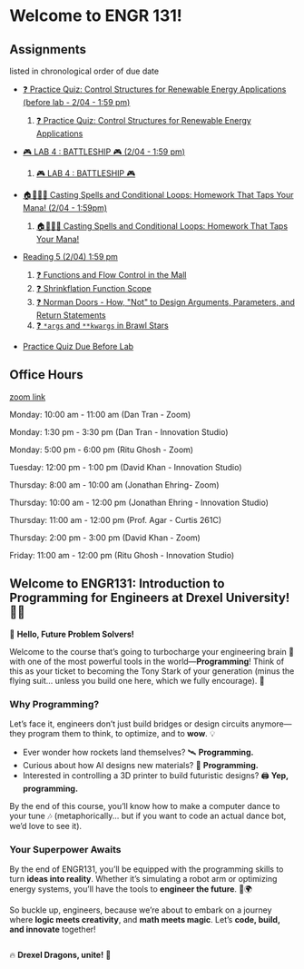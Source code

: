 # Welcome to ENGR 131!

<!-- ## Announcements

**Lab 1: Note all labs for week 1 will be held in the Innovation studio.** -->

## Assignments 

listed in chronological order of due date

<!-- - [Practice Quiz (before lab - 1/14 - 1:59 pm)](../jupyterbook/week_1/quiz1/1_practice-quiz.ipynb)

  1. [❓Calculating Total Credits at Drexel! 🎓](../jupyterbook/week_1/quiz1/1_practice-quiz.ipynb) -->

<!-- [Quiz Week 1 (before lab - 1/21 - 1:59 pm)](../jupyterbook/week_1/realquiz/1_quiz.ipynb) -->

<!-- - [Lecture Activity 1/21 - 1:59 pm](../jupyterbook/week_1/lecture/index.md)

  1. [❓🚀 Activity: Hello, World! JupyterHub](../jupyterbook/week_1/lecture/6_Activity_1_Using_the_JupyterHub.ipynb)
  2. [❓🥨 Philly Pretzel Challenge!](../jupyterbook/week_1/lecture/13_Philly_Python_Challenge.ipynb)
  3. [❓🦴 Hytrl Skull Collection Problem](../jupyterbook/week_2/lecture/4_skull_q.ipynb)
  4. [❓🩺 Chevalier Jackson Collection Problem](../jupyterbook/week_2/lecture/9_dictionaries_q.ipynb) -->

<!-- - [Homework 1 (1/14) 1:59 pm](../jupyterbook/week_1/homework/1_Homework_1_Python_with_The_Office.ipynb) -->

  <!-- 1. [🏠 🧠 Homework 1 - Python with "The Office"](../jupyterbook/week_1/homework/1_Homework_1_Python_with_The_Office.ipynb) -->

<!-- - [Reading 2 (1/14) 1:59 pm](../jupyterbook/week_2/readings/index.md)
  1. [❓ Pootie Tang's Wild String Manipulation Adventures](../jupyterbook/week_2/readings/2_strings_q.ipynb)
  2. [❓ Python Datatypes: The Periodic Table Edition 🧪](../jupyterbook/week_2/readings/4_datatypes_q.ipynb)
  3. [❓ Commenting](../jupyterbook/week_2/readings/6_comments_q.ipynb)
  4. [❓ 🔬 Materials Design: Lists and Tuples](../jupyterbook/week_2/readings/8_lists_and_tuples_q.ipynb)
  5. [❓ Dictionaries and Search Engine Optimization (SEO) 👀](../jupyterbook/week_2/readings/10_dictionaries_q.ipynb)
  6. [❓ Precision in Python: NIST Laboratory Adventures 🧪](../jupyterbook/week_2/readings/12_precision_q.ipynb) -->

<!-- - [Practice Quiz (before lab - 1/17 - 1:59 pm)](../jupyterbook/week_2/practicequiz/1_practice_quiz_data_types_q.ipynb)

  1. [❓ Python Basics: Data Structures and Types Quiz 🐍](../jupyterbook/week_2/practicequiz/1_practice_quiz_data_types_q.ipynb) -->

<!-- - [Lab Scrabble (1/21) 1:59 pm](../jupyterbook/week_2/lab/1_lab_scrabble.ipynb)

  1. [🧪 🎮 Lab 2: Scrabble Game Calculator](../jupyterbook/week_2/lab/1_lab_scrabble.ipynb) -->

<!-- - [Homework 2 (1/21) 1:59 pm](../jupyterbook/week_2/homework/1_homework.ipynb)

  1. [🏠 Python Programming: Explore the Nutshell Studies 🕵️‍♀️🔍](../jupyterbook/week_2/homework/1_homework.ipynb) -->

<!-- - [Reading 3 (1/21) 1:59 pm](../jupyterbook/week_3/readings/index.md)

  1.[❓💥 Errors and Exceptions ](../jupyterbook/week_3/readings/2_errors_q.ipynb)

  2.[❓🐍 Python Tools for Engineering 🛠️ ](../jupyterbook/week_3/readings/7_python_tools_q.ipynb)

  3.[❓🌊 Lotl of NumPy 🧪🐾 ](../jupyterbook/week_3/readings/9_numpy_q.ipynb)

  4.[❓❌ Eliminate or ✅ Evaluate: Surviving the Sympy 🦑 Challenge!](../jupyterbook/week_3/readings/15_sympy_q.ipynb)

- [❓🧪 Practice Quiz: Errors and Exceptions (before lab - 1/24 - 1:59 pm)](../jupyterbook/week_3/practicequiz/1_practicequiz_q.ipynb)

  1. [❓🧪 Practice Quiz: Errors and Exceptions](../jupyterbook/week_3/practicequiz/1_practicequiz_q.ipynb)

- [🧪 Lab Designing Composites with Optimal Mechanical Properties (1/28) 1:59 pm 🔩⚙️💪](../jupyterbook/week_3/lab/1_lab_composite.ipynb)

  1. [🧪 Lab Designing Composites with Optimal Mechanical Properties 🔩⚙️💪](../jupyterbook/week_3/lab/1_lab_composite.ipynb)

- [🏠 Homework The Flight of the Angry Bird 🚀🐦 (1/28) 1:59 pm](../jupyterbook/week_3/homework/angry_bird.ipynb)

  1. [🏠 Homework The Flight of the Angry Bird 🚀🐦](../jupyterbook/week_3/homework/angry_bird.ipynb) -->

<!-- [Reading 4 (1/28) 1:59 pm](../jupyterbook/week_4/readings/index.md)

  1. [❓ 🏞️ South Park Adventures 🧢🌲](../jupyterbook/week_3/3_southpark_q.ipynb)

  2. [❓ 📓 Mortified: High School Diaries 📔💔](../jupyterbook/week_3/8_mortified_loops_q.ipynb)
  
  3. [❓ 🌺 50 First Dates 🌴💞](../jupyterbook/week_3/10_while_loops_50_dates_q.ipynb) -->

- [❓ Practice Quiz: Control Structures for Renewable Energy Applications (before lab - 2/04 - 1:59 pm)](../jupyterbook/week_4/practicequiz/1_practicequiz_q.ipynb)

  1. [❓ Practice Quiz: Control Structures for Renewable Energy Applications ](../jupyterbook/week_4/practicequiz/1_practicequiz_q.ipynb)

- [🎮 LAB 4 : BATTLESHIP 🎮 (2/04 - 1:59 pm)](../jupyterbook/week_4/lab4/Lab_4_Battleship.ipynb)

  1. [🎮 LAB 4 : BATTLESHIP 🎮 ](../jupyterbook/week_4/lab4/Lab_4_Battleship.ipynb)

- [🏠🧙‍♂️📜 Casting Spells and Conditional Loops: Homework That Taps Your Mana! (2/04 - 1:59pm)](../jupyterbook/week_4/homework/homework_4.ipynb)

  1. [🏠🧙‍♂️📜 Casting Spells and Conditional Loops: Homework That Taps Your Mana!](../jupyterbook/week_4/homework/homework_4.ipynb)

- [Reading 5 (2/04) 1:59 pm](../jupyterbook/week_5/readings/index.md)

  1. [❓ Functions and Flow Control in the Mall](../jupyterbook/week_5/readings/3_flow_control_q.md)
  2. [❓ Shrinkflation Function Scope](../jupyterbook/week_5/readings/5_shrinkflation_q.md)
  3. [❓ Norman Doors - How, "Not" to Design Arguments, Parameters, and Return Statements](../jupyterbook/week_5/readings/8_arguments_and_return_q.md)
  4. [❓ `*args` and `**kwargs` in Brawl Stars](../jupyterbook/week_5/readings/10_args_kwargs_q.md) 

- [Practice Quiz Due Before Lab](../jupyterbook/week_5/practicequiz/1_kanye_q.ipynb)

## Office Hours

[zoom link](https://drexel.zoom.us/my/engr131)

Monday: 10:00 am - 11:00 am (Dan Tran - Zoom)

Monday: 1:30 pm - 3:30 pm (Dan Tran - Innovation Studio)

Monday: 5:00 pm - 6:00 pm (Ritu Ghosh - Zoom)

Tuesday: 12:00 pm - 1:00 pm (David Khan - Innovation Studio)

Thursday: 8:00 am - 10:00 am (Jonathan Ehring- Zoom)

Thursday: 10:00 am - 12:00 pm (Jonathan Ehring - Innovation Studio)

Thursday: 11:00 am - 12:00 pm (Prof. Agar - Curtis 261C)

Thursday: 2:00 pm - 3:00 pm (David Khan - Zoom)

Friday: 11:00 am - 12:00 pm (Ritu Ghosh - Innovation Studio)

## Welcome to **ENGR131: Introduction to Programming for Engineers** at Drexel University! 🎉🐉

👋 **Hello, Future Problem Solvers!**

Welcome to the course that’s going to turbocharge your engineering brain 🧠 with one of the most powerful tools in the world—**Programming**! Think of this as your ticket to becoming the Tony Stark of your generation (minus the flying suit… unless you build one here, which we fully encourage). 🚀

### **Why Programming?**

Let’s face it, engineers don’t just build bridges or design circuits anymore—they program them to think, to optimize, and to **wow**. 💡

- Ever wonder how rockets land themselves? 🛰️ **Programming.**
- Curious about how AI designs new materials? 🤖 **Programming.**
- Interested in controlling a 3D printer to build futuristic designs? 🖨️ **Yep, programming.**

By the end of this course, you’ll know how to make a computer dance to your tune 🎶 (metaphorically... but if you want to code an actual dance bot, we’d love to see it).

### **Your Superpower Awaits**

By the end of ENGR131, you’ll be equipped with the programming skills to turn **ideas into reality**. Whether it’s simulating a robot arm or optimizing energy systems, you’ll have the tools to **engineer the future**. 🚀🌍

So buckle up, engineers, because we’re about to embark on a journey where **logic meets creativity**, and **math meets magic**. Let’s **code, build, and innovate** together!

```{include} ./instructors/1_instructors.md

```

🔥 **Drexel Dragons, unite!** 🐉

```{tableofcontents}

```
